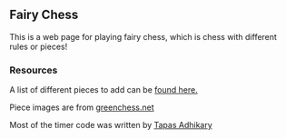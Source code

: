 ## Fairy Chess
This is a web page for playing fairy chess, which is chess with different 
rules or pieces!

### Resources
A list of different pieces to add can be [found here.](https://www.chessvariants.com/graphics.dir/cazaux/catalog.html)

Piece images are from [greenchess.net](https://greenchess.net/info.php?item=downloads)

Most of the timer code was written by [Tapas Adhikary](https://www.tapasadhikary.com/)